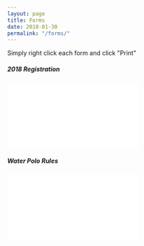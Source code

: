 ```yaml
---
layout: page
title: Forms
date: 2018-01-30
permalink: "/forms/"
---
```


Simply right click each form and click "Print"

<div class="text-center mt-4 mb-4">

##### 2018 Registration
<embed class="pdf-form" src="/assets/docs/CambridgeWaterPolo2018.3.pdf"/>

<br>

##### Water Polo Rules
<embed class="pdf-form" src="/assets/docs/Water-Polo-Game-Basics.pdf"/>

</div>